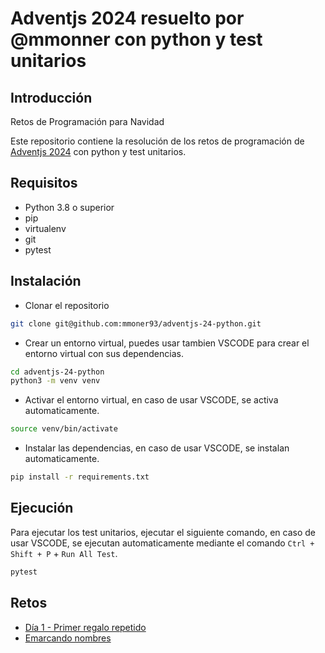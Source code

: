 # Adventjs 2024 resuelto por @mmonner con python y test unitarios

## Introducción

Retos de Programación para Navidad

Este repositorio contiene la resolución de los retos de programación de [Adventjs 2024](https://adventjs.com/2024) con python y test unitarios.

## Requisitos

- Python 3.8 o superior
- pip
- virtualenv
- git
- pytest

## Instalación

- Clonar el repositorio

```bash
git clone git@github.com:mmoner93/adventjs-24-python.git
```

- Crear un entorno virtual, puedes usar tambien VSCODE para crear el entorno virtual con sus dependencias.

```bash
cd adventjs-24-python
python3 -m venv venv
```

- Activar el entorno virtual, en caso de usar VSCODE, se activa automaticamente.

```bash
source venv/bin/activate
```

- Instalar las dependencias, en caso de usar VSCODE, se instalan automaticamente.

```bash
pip install -r requirements.txt
```

## Ejecución

Para ejecutar los test unitarios, ejecutar el siguiente comando, en caso de usar VSCODE, se ejecutan automaticamente mediante el comando `Ctrl + Shift + P` + `Run All Test`.

```bash
pytest
```

## Retos

- [Día 1 - Primer regalo repetido](https://adventjs.dev/es/challenges/2024/1)
- [Emarcando nombres](https://adventjs.dev/es/challenges/2024/2)
